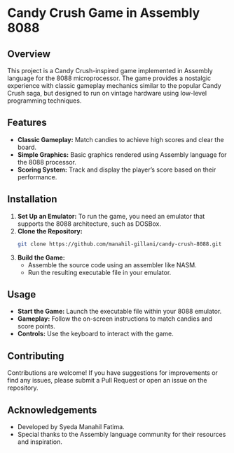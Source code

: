 # Candy Crush Game in Assembly 8088

## Overview
This project is a Candy Crush-inspired game implemented in Assembly language for the 8088 microprocessor. The game provides a nostalgic experience with classic gameplay mechanics similar to the popular Candy Crush saga, but designed to run on vintage hardware using low-level programming techniques.

## Features
- **Classic Gameplay:** Match candies to achieve high scores and clear the board.
- **Simple Graphics:** Basic graphics rendered using Assembly language for the 8088 processor.
- **Scoring System:** Track and display the player’s score based on their performance.

## Installation
1. **Set Up an Emulator:** To run the game, you need an emulator that supports the 8088 architecture, such as DOSBox.
2. **Clone the Repository:**
    ```sh
    git clone https://github.com/manahil-gillani/candy-crush-8088.git
    ```
3. **Build the Game:**
   - Assemble the source code using an assembler like NASM.
   - Run the resulting executable file in your emulator.

## Usage
- **Start the Game:** Launch the executable file within your 8088 emulator.
- **Gameplay:** Follow the on-screen instructions to match candies and score points.
- **Controls:** Use the keyboard to interact with the game.

## Contributing
Contributions are welcome! If you have suggestions for improvements or find any issues, please submit a Pull Request or open an issue on the repository.

## Acknowledgements
- Developed by Syeda Manahil Fatima.
- Special thanks to the Assembly language community for their resources and inspiration.

